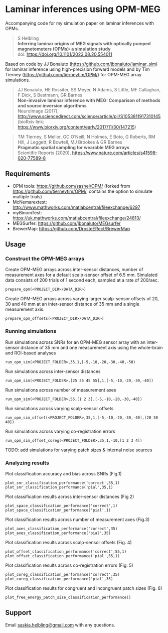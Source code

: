 Laminar inferences using OPM-MEG
=======================

Accompanying code for my simulation paper on laminar inferences with OPMs. 

> S Helbling<br>
> **Inferring laminar origins of MEG signals with optically pumped magnetometers (OPMs): a simulation study**<br>
> doi: https://doi.org/10.1101/2023.08.20.554011

Based on code by JJ Bonaiuto (https://github.com/jbonaiuto/laminar_sim) for laminar inference using high-precision forward models
and by Tim Tierney (https://github.com/tierneytim/OPM/) for OPM-MEG array simulations.

> JJ Bonaiuto, HE Rossiter, SS Meyer, N Adams, S Little, MF Callaghan, F Dick, S Bestmann, GR Barnes<br>
> **Non-invasive laminar inference with MEG: Comparison of methods and source inversion algorithms**<br>
> NeuroImage (2017), http://www.sciencedirect.com/science/article/pii/S1053811917310145<br>
> (bioRxiv link: https://www.biorxiv.org/content/early/2017/11/30/147215)

> TM Tierney, S Mellor, GC O’Neill, N Holmes, E Boto, G Roberts, RM Hill, J Leggett, R Bowtell, MJ Brookes & GR Barnes<br> 
> **Pragmatic spatial sampling for wearable MEG arrays**<br> 
> Scientific Reports (2020), https://www.nature.com/articles/s41598-020-77589-8

## Requirements

* OPM tools: https://github.com/sashel/OPM/ (forked from https://github.com/tierneytim/OPM/, contains the option to simulate multiple trials)
* McNemarextest: http://www.mathworks.com/matlabcentral/fileexchange/6297
* myBinomTest: https://uk.mathworks.com/matlabcentral/fileexchange/24813/
* MEGSurfer: https://github.com/jbonaiuto/MEGsurfer
* BrewerMap: https://github.com/DrosteEffect/BrewerMap

## Usage

### Construct the OPM-MEG arrays

Create OPM-MEG arrays across inter-sensor distances, number of measurement axes for a default scalp-sensor offset of 6.5 mm. Simulated data consists of 200 trials of 1 second each, sampled at a rate of 200/sec.

    prepare_opm(<PROJECT_DIR>/DATA_DIR>)

Create OPM-MEG arrays across varying larger scalp-sensor offsets of 20, 30 and 40 mm at an inter-sensor distance of 35 mm and a single measurement axis.  

    prepare_opm_offsets(<PROJECT_DIR>/DATA_DIR>)

### Running simulations

Run simulations across SNRs for an OPM-MEG sensor array with an inter-sensor distance of 35 mm and one measurement axis using the whole-brain and ROI-based analyses 

    run_opm_sim(<PROJECT_FOLDER>,35,1,[-5,-10,-20,-30,-40,-50)

Run simulations across inter-sensor distances 

    run_opm_sim(<PROJECT_FOLDER>,[25 35 45 55],1,[-5,-10,-20,-30,-40])

Run simulations across number of measurement axes 

    run_opm_sim(<PROJECT_FOLDER>,55,[1 2 3],[-5,-10,-20,-30,-40])

Run simulations across varying scalp-sensor offsets

    run_opm_sim_offset(<PROJECT_FOLDER>,35,1,[-5,-10,-20,-30,-40],[20 30 40])

Run simulations across varying co-registration errors

    run_opm_sim_offset_coreg(<PROJECT_FOLDER>,35,1,-10,[1 2 3 4])

TODO: add simulations for varying patch sizes & internal noise sources

### Analyzing results
     
Plot classification accuracy and bias across SNRs (Fig.1)

    plot_snr_classification_performance('correct',35,1)
    plot_snr_classification_performance('pial',35,1)

Plot classification results across inter-sensor distances (Fig.2)

    plot_space_classification_performance('correct',1)
    plot_space_classification_performance('pial',1)

Plot classification results across number of measurement axes (Fig.3)

    plot_axes_classification_performance('correct',35)
    plot_axes_classification_performance('pial',35)

Plot classification results across scalp-sensor offsets (Fig. 4)

    plot_offset_classification_performance('correct',55,1)
    plot_offset_classification_performance('pial',55,1)

Plot classification results across co-registration errors (Fig. 5)

    plot_coreg_classification_performance('correct',35)
    plot_coreg_classification_performance('pial',35)

Plot classification results for congruent and incongruent patch sizes (Fig. 6)

    plot_free_energy_patch_size_classification_performance()

## Support
Email saskia.helbling@gmail.com with any questions.
